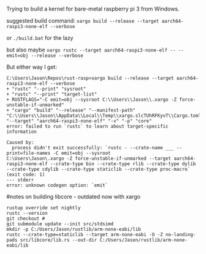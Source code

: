 Trying to build a kernel for bare-metal raspberry pi 3 from Windows.

suggested build command: `xargo build --release --target aarch64-raspi3-none-elf --verbose`

or `./build.bat` for the lazy

but also maybe `xargo rustc --target aarch64-raspi3-none-elf -- --emit=obj --release --verbose`

But either way I get:

```
C:\Users\Jason\Repos\rust-rasp>xargo build --release --target aarch64-raspi3-none-elf --verbose
+ "rustc" "--print" "sysroot"
+ "rustc" "--print" "target-list"
+ RUSTFLAGS="-C emit=obj --sysroot C:\\Users\\Jason\\.xargo -Z force-unstable-if-unmarked"
+ "cargo" "build" "--release" "--manifest-path" "C:\\Users\\Jason\\AppData\\Local\\Temp\\xargo.slcTUhRFKyvT\\Cargo.toml" "--target" "aarch64-raspi3-none-elf" "-v" "-p" "core"
error: failed to run `rustc` to learn about target-specific information

Caused by:
  process didn't exit successfully: `rustc - --crate-name ___ --print=file-names -C emit=obj --sysroot
C:\Users\Jason\.xargo -Z force-unstable-if-unmarked --target aarch64-raspi3-none-elf --crate-type bin --crate-type rlib --crate-type dylib --crate-type cdylib --crate-type staticlib --crate-type proc-macro` (exit code: 1)
--- stderr
error: unknown codegen option: `emit`
```

#notes on building libcore - outdated now with xargo
```
rustup override set nightly
rustc --version
git checkout #
git submodule update --init src/stdsimd
mkdir -p C:/Users/Jason/rustlib/arm-none-eabi/lib
rustc --crate-type=staticlib --target arm-none-eabi -O -Z no-landing-pads src/libcore/lib.rs --out-dir C:/Users/Jason/rustlib/arm-none-eabi/lib
```